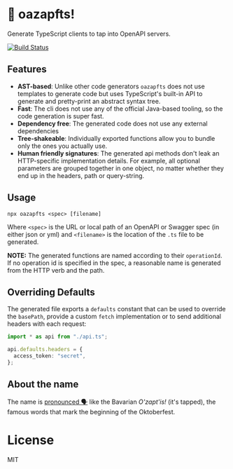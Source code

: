 # 🍻 oazapfts!

Generate TypeScript clients to tap into OpenAPI servers.

[![Build Status](https://travis-ci.org/cellular/oazapfts.svg?branch=master)](https://travis-ci.org/cellular/oazapfts)

## Features

- **AST-based**:
  Unlike other code generators `oazapfts` does not use templates to generate code but uses TypeScript's built-in API to generate and pretty-print an abstract syntax tree.
- **Fast**: The cli does not use any of the official Java-based tooling, so the code generation is super fast.
- **Dependency free**: The generated code does not use any external dependencies
- **Tree-shakeable**: Individually exported functions allow you to bundle only the ones you actually use.
- **Human friendly signatures**: The generated api methods don't leak an HTTP-specific implementation details. For example, all optional parameters are grouped together in one object, no matter whether they end up in the headers, path or query-string.

## Usage

```
npx oazapfts <spec> [filename]
```

Where `<spec>` is the URL or local path of an OpenAPI or Swagger spec (in either json or yml) and `<filename>` is the location of the `.ts` file to be generated.

**NOTE:** The generated functions are named according to their `operationId`. If no operation id is specified in the spec, a reasonable name is generated from the HTTP verb and the path.

## Overriding Defaults

The generated file exports a `defaults` constant that can be used to override the `basePath`, provide a custom `fetch` implementation or to send additional headers with each request:

```ts
import * as api from "./api.ts";

api.defaults.headers = {
  access_token: "secret",
};
```

## About the name

The name is [pronounced 🗣](https://youtu.be/chvb-K95rBE) like the Bavarian _O'zapt'is!_ (it's tapped), the famous words that mark the beginning of the Oktoberfest.

# License

MIT
